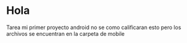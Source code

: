 # Hola
Tarea mi primer proyecto android
no se como calificaran esto pero los archivos se encuentran en la carpeta de mobile
